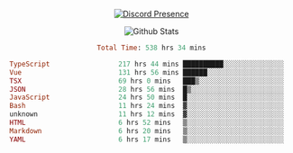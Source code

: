 <!DOCTYPE html>
<body>
<div align="center">

  [![Discord Presence](https://lanyard.cnrad.dev/api/576097150359044106)](https://discord.com/users/576097150359044106)
  
  ![Github Stats](https://github-readme-stats.vercel.app/api?username=verycrunchy&show_icons=true&theme=radical)

<!--START_SECTION:waka-->

```ruby
Total Time: 538 hrs 34 mins

TypeScript                 217 hrs 44 mins ██████████░░░░░░░░░░░░░░░   40.44 %
Vue                        131 hrs 56 mins ██████░░░░░░░░░░░░░░░░░░░   24.50 %
TSX                        69 hrs 0 mins   ███▒░░░░░░░░░░░░░░░░░░░░░   12.81 %
JSON                       28 hrs 56 mins  █▒░░░░░░░░░░░░░░░░░░░░░░░   05.37 %
JavaScript                 24 hrs 50 mins  █░░░░░░░░░░░░░░░░░░░░░░░░   04.61 %
Bash                       11 hrs 24 mins  ▓░░░░░░░░░░░░░░░░░░░░░░░░   02.12 %
unknown                    11 hrs 12 mins  ▓░░░░░░░░░░░░░░░░░░░░░░░░   02.08 %
HTML                       6 hrs 52 mins   ▒░░░░░░░░░░░░░░░░░░░░░░░░   01.28 %
Markdown                   6 hrs 20 mins   ▒░░░░░░░░░░░░░░░░░░░░░░░░   01.18 %
YAML                       6 hrs 17 mins   ▒░░░░░░░░░░░░░░░░░░░░░░░░   01.17 %
```

<!--END_SECTION:waka-->
</div>
</body>
</html>

